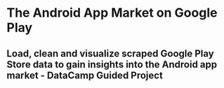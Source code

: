 # The Android App Market on Google Play

## Load, clean and visualize scraped Google Play Store data to gain insights into the Android app market - DataCamp Guided Project
